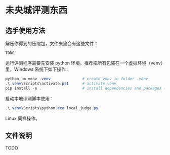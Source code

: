 # 未央城评测东西

## 选手使用方法

解压你得到的压缩包，文件夹里会有这些文件：

```text
TODO
```

运行评测程序需要先安装 python 环境。推荐把所有包装在一个虚拟环境（venv）里，Windows 系统下如下操作：

```powershell
python -m venv .venv              # create venv in folder .venv
.\.venv\Scripts\activate.ps1      # activate venv
pip install -e .                  # install dependencies and packages (each problem is a package) from 'pyproject.toml' in editable mode
```

启动本地评测脚本使用：

```powershell
.\.venv\Scripts\python.exe local_judge.py
```

Linux 同样操作。

## 文件说明

TODO
